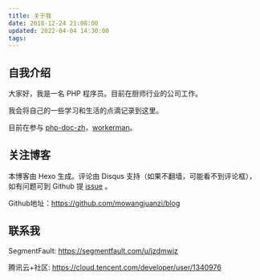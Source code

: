```yaml
---
title: 关于我
date: 2018-12-24 21:08:00
updated: 2022-04-04 14:30:00
tags:
---
```

## 自我介绍

大家好，我是一名 PHP 程序员。目前在厨师行业的公司工作。

我会将自己的一些学习和生活的点滴记录到这里。

目前在参与 [php-doc-zh](https://github.com/php/doc-zh)，[workerman](https://github.com/walkor/workerman)。

## 关注博客

本博客由 Hexo 生成。评论由 Disqus 支持（如果不翻墙，可能看不到评论框），如有问题可到 Github 提 [issue](https://github.com/mowangjuanzi/blog/issues) 。

Github地址：https://github.com/mowangjuanzi/blog

## 联系我

SegmentFault: https://segmentfault.com/u/jzdmwjz

腾讯云+社区: https://cloud.tencent.com/developer/user/1340976